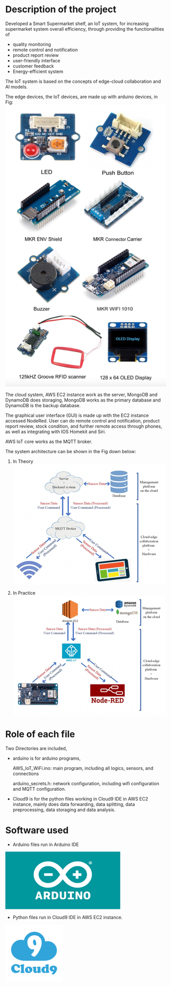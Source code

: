 # Description of the project
Developed a Smart Supermarket shelf, an IoT system, for increasing supermarket system overall efficiency, through providing the functionalities of 

  - quality monitoring
  - remote control and notification
  - product report review
  - user-friendly interface
  - customer feedback
  - Energy-efficient system

The IoT system is based on the concepts of edge-cloud collaboration and AI models. 

The edge devices, the IoT devices, are made up with arduino devices, in Fig:
![image](https://github.com/mujiexu2/ELEC0130-assignment22-23/blob/main/images/components.png)

The cloud system, AWS EC2 instance work as the server, MongoDB and DynamoDB does storaging, MongoDB works as the primary database and DynamoDB is the backup database.

The graphical user interface (GUI) is made up with the EC2 instance accessed NodeRed. User can do remote control and notification, product report review, stock condition, and further remote access through phones, as well as integrating with IOS Homekit and Siri.

AWS IoT core works as the MQTT broker.

The system architecture can be shown in the Fig down below:
1) In Theory
![image](https://github.com/mujiexu2/ELEC0130-assignment22-23/blob/main/images/system%20architecture%20-1.png)

2) In Practice
![image](https://github.com/mujiexu2/ELEC0130-assignment22-23/blob/main/images/system%20architecture%20-inpractice%20-2.png)

# Role of each file
Two Directories are included, 
  - arduino is for arduino programs, 
  
      AWS_IoT_WiFi.ino: main program, including all logics, sensors, and connections
      
      arduino_secrets.h: network configuration, including wifi configuration and MQTT configuration.
      
  - Cloud9 is for the python files working in Cloud9 IDE in AWS EC2 instance, mainly does data forwarding, data splitting, data preprocessing, data storaging and data analysis.
  
# Software used

- Arduino files run in Arduino IDE

<img src="https://github.com/mujiexu2/ELEC0130-assignment22-23/blob/main/images/arduinoide.png" width="360" height="180">

[//]: # (![image]&#40;https://github.com/mujiexu2/ELEC0130-assignment22-23/blob/main/images/arduinoide.png #pic_left =180x360&#41;)

- Python files run in Cloud9 IDE in AWS EC2 instance.

<img src="https://github.com/mujiexu2/ELEC0130-assignment22-23/blob/main/images/cloud9.png" width="180" height="180">

[//]: # (![image]&#40;https://github.com/mujiexu2/ELEC0130-assignment22-23/blob/main/images/cloud9.png #pic_left =180x180&#41;)
